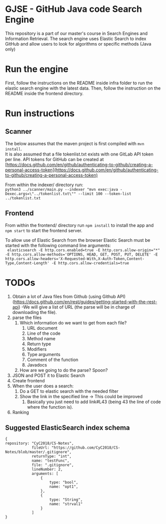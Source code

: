# GJSE - GitHub Java code Search Engine
This repository is a part of our master's course in Search Engines and Information Retrieval.
The search engine uses Elastic Search to index GitHub and allow users to look for algorithms or specific methods (Java only)

# Run the engine
First, follow the instructions on the README inside infra folder to run the elastic search engine with the latest data. Then, follow the instruction on the README inside the frontend directory.

# Run instructions
## Scanner
The below assumes that the maven project is first compiled with `mvn install`.  
It is also assumed that a file tokenlist.txt exists with one GitLab API token per line. API tokens for GitHub can be created at [https://docs.github.com/en/github/authenticating-to-github/creating-a-personal-access-token](https://docs.github.com/en/github/authenticating-to-github/creating-a-personal-access-token)

From within the indexer/ directory run:  
`python3 ../scanner/main.py --indexer "mvn exec:java -Dexec.args=\"../tokenlist.txt\"" --limit 100 --token-list ../tokenlist.txt`


## Frontend
From within the frontend/ directory run `npm install` to install the app and `npm start` to start the frontend server.

To allow use of Elastic Search from the browser Elastic Search must be started with the following command line arguments:  
` elasticsearch -E http.cors.enabled=true -E http.cors.allow-origin="*" -E http.cors.allow-methods='OPTIONS, HEAD, GET, POST, PUT, DELETE' -E http.cors.allow-headers='X-Requested-With,X-Auth-Token,Content-Type,Content-Length' -E http.cors.allow-credentials=true`

# TODOs
1. Obtain a lot of Java files from Github (using Github API) (https://docs.github.com/en/rest/guides/getting-started-with-the-rest-api)
-We will give a list of URL (the parse will be in charge of downloading the file).
1. parse the files
    1. Which information do we want to get from each file?
        1. URL document
        1. Line of the code
        1. Method name
        1. Return type
        1. Modifiers
        1. Type arguments
        1. Comment of the function
        1. Javadocs
    1. How are we going to do the parse? Spoon?
1. JSON and POST it to Elastic Search
1. Create frontend
1. When the user does a search:
    1. Do a GET to elastic search with the needed filter
    1. Show the link in the specified line -> This could be improved
        1. Basically you just need to add link#L43 (being 43 the line of code where the function is).
1. Ranking 

## Suggested ElasticSearch index schema
```
{
repository: "CyC2018/CS-Notes",
            fileUrl: "https://github.com/CyC2018/CS-Notes/blob/master/.gitignore",
            returnType: "int",
            name: "testFunc",
            file: ".gitignore",
            lineNumber: 2,
            arguments: [
                {
                    type: "bool",
                    name: "opt1",
                },
                {
                    type: "String",
                    name: "strval1"
                }
            ]
}

```